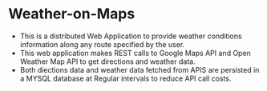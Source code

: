 # Weather-on-Maps
* This is a distributed Web Application to provide weather conditions information along any route specified by the user. <br>
* This web application makes REST calls to Google Maps API and Open Weather Map API to get directions and weather data. <br>
* Both diections data and weather data fetched from APIS are persisted in a MYSQL database at Regular intervals to reduce API call costs.

